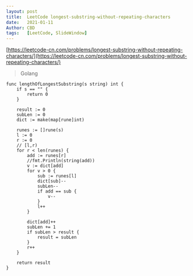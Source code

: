 ```yaml
---
layout: post
title:  LeetCode longest-substring-without-repeating-characters
date:   2021-01-11
Author: CBD
tags:   [LeetCode, SlideWindow]
---
```


[https://leetcode-cn.com/problems/longest-substring-without-repeating-characters/](https://leetcode-cn.com/problems/longest-substring-without-repeating-characters/)

> Golang

```golang
func lengthOfLongestSubstring(s string) int {
	if s == "" {
		return 0
	}

	result := 0
	subLen := 0
	dict := make(map[rune]int)

	runes := []rune(s)
	l := 0
	r := 0
	// [l,r)
	for r < len(runes) {
		add := runes[r]
		//fmt.Println(string(add))
		v := dict[add]
		for v > 0 {
			sub := runes[l]
			dict[sub]--
			subLen--
			if add == sub {
				v--
			}
			l++
		}

		dict[add]++
		subLen += 1
		if subLen > result {
			result = subLen
		}
		r++
	}

	return result
}

```
